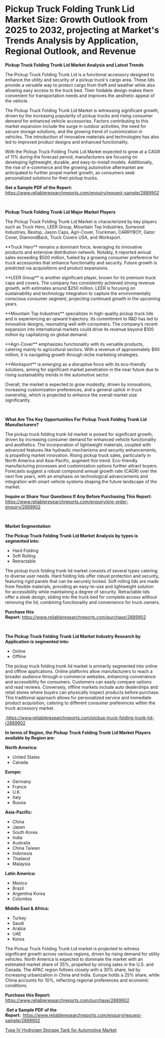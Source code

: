 <p><h1>Pickup Truck Folding Trunk Lid Market Size: Growth Outlook from 2025 to 2032, projecting at Market's Trends Analysis by Application, Regional Outlook, and Revenue</h1></p><p><strong>Pickup Truck Folding Trunk Lid Market Analysis and Latest Trends</strong></p>
<p><p>The Pickup Truck Folding Trunk Lid is a functional accessory designed to enhance the utility and security of a pickup truck's cargo area. These lids provide a versatile way to protect cargo from theft and weather while also allowing easy access to the truck bed. Their foldable design makes them convenient for transportation needs and improves the aesthetic appeal of the vehicle.</p><p>The Pickup Truck Folding Trunk Lid Market is witnessing significant growth, driven by the increasing popularity of pickup trucks and rising consumer demand for enhanced vehicle accessories. Factors contributing to this market expansion include the surge in outdoor activities, the need for secure storage solutions, and the growing trend of customization in vehicles. The introduction of innovative materials and technologies has also led to improved product designs and enhanced functionality.</p><p>With the Pickup Truck Folding Trunk Lid Market expected to grow at a CAGR of 11% during the forecast period, manufacturers are focusing on developing lightweight, durable, and easy-to-install models. Additionally, the rise of e-commerce and the growing automotive aftermarket are anticipated to further propel market growth, as consumers seek personalized solutions for their pickup trucks.</p></p>
<p><strong>Get a Sample PDF of the Report:&nbsp;</strong> <a href="https://www.reliableresearchreports.com/enquiry/request-sample/2889902?utm_campaign=3325&utm_medium=2&utm_source=Github&utm_content=ia&utm_term=14032025&utm_id=pickup-truck-folding-trunk-lid">https://www.reliableresearchreports.com/enquiry/request-sample/2889902</a></p>
<p>&nbsp;</p>
<p><strong>Pickup Truck Folding Trunk Lid Major Market Players</strong></p>
<p><p>The Pickup Truck Folding Trunk Lid Market is characterized by key players such as Truck Hero, LEER Group, Mountain Top Industries, Sunwood Industries, Bestop, Jason Caps, Agri-Cover, Truckman, CARRYBOY, Gator Cover, DiamondBack, Truck Covers USA, and Worksport. </p><p>**Truck Hero** remains a dominant force, leveraging its innovative products and extensive distribution network. Notably, it reported annual sales exceeding $500 million, fueled by a growing consumer preference for truck accessories that enhance functionality and security. Future growth is predicted via acquisitions and product expansions.</p><p>**LEER Group** is another significant player, known for its premium truck caps and covers. The company has consistently achieved strong revenue growth, with estimates around $250 million. LEER is focusing on sustainability and technology integration to capture the environmentally conscious consumer segment, projecting continued growth in the upcoming years.</p><p>**Mountain Top Industries** specializes in high-quality pickup truck lids and is experiencing an upward trajectory. Its commitment to R&D has led to innovative designs, resonating well with consumers. The company’s recent expansion into international markets could drive its revenue beyond $100 million by capitalizing on global demand.</p><p>**Agri-Cover** emphasizes functionality with its versatile products, catering mainly to agricultural sectors. With a revenue of approximately $90 million, it is navigating growth through niche marketing strategies.</p><p>**Worksport** is emerging as a disruptive force with its eco-friendly solutions, aiming for significant market penetration in the near future due to rising sustainability trends in the automotive sector.</p><p>Overall, the market is expected to grow modestly, driven by innovations, increasing customization preferences, and a general uptick in truck ownership, which is projected to enhance the overall market size significantly.</p></p>
<p>&nbsp;</p>
<p><strong>What Are The Key Opportunities For Pickup Truck Folding Trunk Lid Manufacturers?</strong></p>
<p><p>The pickup truck folding trunk lid market is poised for significant growth, driven by increasing consumer demand for enhanced vehicle functionality and aesthetics. The incorporation of lightweight materials, coupled with advanced features like hydraulic mechanisms and security enhancements, is propelling market innovation. Rising pickup truck sales, particularly in North America and Asia-Pacific, augment this trend. Eco-friendly manufacturing processes and customization options further attract buyers. Forecasts suggest a robust compound annual growth rate (CAGR) over the next five years, with an emphasis on technological advancements and integration with smart vehicle systems shaping the future landscape of the market.</p></p>
<p><strong>Inquire or Share Your Questions If Any Before Purchasing This Report:</strong> <a href="https://www.reliableresearchreports.com/enquiry/pre-order-enquiry/2889902?utm_campaign=3325&utm_medium=2&utm_source=Github&utm_content=ia&utm_term=14032025&utm_id=pickup-truck-folding-trunk-lid">https://www.reliableresearchreports.com/enquiry/pre-order-enquiry/2889902</a></p>
<p>&nbsp;</p>
<p><strong>Market Segmentation</strong></p>
<p><strong>The Pickup Truck Folding Trunk Lid Market Analysis by types is segmented into:</strong></p>
<p><ul><li>Hard Folding</li><li>Soft Rolling</li><li>Retractable</li></ul></p>
<p><p>The pickup truck folding trunk lid market consists of several types catering to diverse user needs. Hard folding lids offer robust protection and security, featuring rigid panels that can be securely locked. Soft rolling lids are made from flexible materials, providing an easy-to-use and lightweight solution for accessibility while maintaining a degree of security. Retractable lids offer a sleek design, sliding into the truck bed for complete access without removing the lid, combining functionality and convenience for truck owners.</p></p>
<p><strong>Purchase this Report:&nbsp;</strong><a href="https://www.reliableresearchreports.com/purchase/2889902?utm_campaign=3325&utm_medium=2&utm_source=Github&utm_content=ia&utm_term=14032025&utm_id=pickup-truck-folding-trunk-lid">https://www.reliableresearchreports.com/purchase/2889902</a></p>
<p>&nbsp;</p>
<p><strong>The Pickup Truck Folding Trunk Lid Market Industry Research by Application is segmented into:</strong></p>
<p><ul><li>Online</li><li>Offline</li></ul></p>
<p><p>The pickup truck folding trunk lid market is primarily segmented into online and offline applications. Online platforms allow manufacturers to reach a broader audience through e-commerce websites, enhancing convenience and accessibility for consumers. Customers can easily compare options and read reviews. Conversely, offline markets include auto dealerships and retail stores where buyers can physically inspect products before purchase. This traditional approach allows for personalized service and immediate product acquisition, catering to different consumer preferences within the truck accessory market.</p></p>
<p><a href="https://www.reliableresearchreports.com/pickup-truck-folding-trunk-lid-r2889902?utm_campaign=3325&utm_medium=2&utm_source=Github&utm_content=ia&utm_term=14032025&utm_id=pickup-truck-folding-trunk-lid">&nbsp;https://www.reliableresearchreports.com/pickup-truck-folding-trunk-lid-r2889902</a></p>
<p><strong>In terms of Region, the Pickup Truck Folding Trunk Lid Market Players available by Region are:</strong></p>
<p>
    <p> <strong> North America: </strong>
        <ul>
            <li>United States</li>
            <li>Canada</li>
        </ul>
        </p> 
    <p> <strong> Europe: </strong>
        <ul>
            <li>Germany</li>
            <li>France</li>
            <li>U.K.</li>
            <li>Italy</li>
            <li>Russia</li>
        </ul>
        </p> 
    <p> <strong> Asia-Pacific: </strong>
        <ul>
            <li>China</li>
            <li>Japan</li>
            <li>South Korea</li>
            <li>India</li>
            <li>Australia</li>
            <li>China Taiwan</li>
            <li>Indonesia</li>
            <li>Thailand</li>
            <li>Malaysia</li>
        </ul>
        </p> 
    <p> <strong> Latin America: </strong>
        <ul>
            <li>Mexico</li>
            <li>Brazil</li>
            <li>Argentina Korea</li>
            <li>Colombia</li>
        </ul>
        </p> 
    <p> <strong> Middle East & Africa: </strong>
        <ul>
            <li>Turkey</li>
            <li>Saudi</li>
            <li>Arabia</li>
            <li>UAE</li>
            <li>Korea</li>
        </ul>
    </p>
    </p>
<p><p>The Pickup Truck Folding Trunk Lid market is projected to witness significant growth across various regions, driven by rising demand for utility vehicles. North America is expected to dominate the market with an estimated market share of 35%, propelled by strong sales in the U.S. and Canada. The APAC region follows closely with a 30% share, led by increasing urbanization in China and India. Europe holds a 25% share, while China accounts for 10%, reflecting regional preferences and economic conditions.</p></p>
<p><strong>Purchase this Report: </strong><a href="https://www.reliableresearchreports.com/purchase/2889902?utm_campaign=3325&utm_medium=2&utm_source=Github&utm_content=ia&utm_term=14032025&utm_id=pickup-truck-folding-trunk-lid">https://www.reliableresearchreports.com/purchase/2889902</a></p>
<p>&nbsp;<strong>Get a Sample PDF of the Report:&nbsp;&nbsp;</strong><a href="https://www.reliableresearchreports.com/enquiry/request-sample/2889902?utm_campaign=3325&utm_medium=2&utm_source=Github&utm_content=ia&utm_term=14032025&utm_id=pickup-truck-folding-trunk-lid">https://www.reliableresearchreports.com/enquiry/request-sample/2889902</a></p>
<p><strong></strong></p>
<p><p><a href="https://github.com/anggigpps/Market-Research-Report-List-1/blob/main/type-iv-hydrogen-storage-tank-for-automotive-market.md?utm_campaign=3325&utm_medium=2&utm_source=Github&utm_content=ia&utm_term=14032025&utm_id=pickup-truck-folding-trunk-lid">Type IV Hydrogen Storage Tank for Automotive Market</a></p></p>